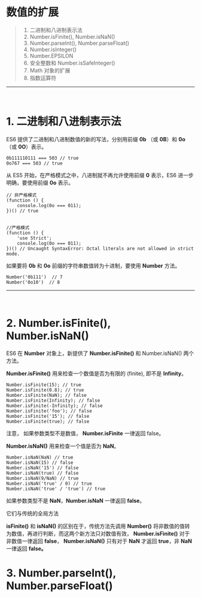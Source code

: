 # 数值的扩展

>1. 二进制和八进制表示法
>2. Number.isFinite(), Number.isNaN()
>3. Number.parseInt(), Number.parseFloat()
>4. Number.isInteger()
>5. Number.EPSILON
>6. 安全整数和 Number.isSafeInteger()
>7. Math 对象的扩展
>8. 指数运算符

--- 
<br>

# 1. 二进制和八进制表示法
ES6 提供了二进制和八进制数值的新的写法，分别用前缀 __0b__ （或 __0B__）和 __0o__ （或 __0O__）表示。

```
0b111110111 === 503 // true
0o767 === 503 // true
```
从 ES5 开始，在严格模式之中，八进制就不再允许使用前缀 __0__ 表示，ES6 进一步明确，要使用前缀 __0o__ 表示。

```
// 非严格模式
(function () {
    console.log(0o === 011);
})() // true


//严格模式
(function () {
    'use Strict';
    console.log(0o === 011);
})() // Uncaught SyntaxError: Octal literals are not allowed in strict mode.
```

如果要将 __0b__ 和 __0o__ 前缀的字符串数值转为十进制，要使用 __Number__ 方法。

```
Number('0b111')  // 7
Number('0o10')  // 8
```
---
<br>

# 2. Number.isFinite(), Number.isNaN()

ES6 在 __Number__ 对象上，新提供了 __Number.isFinite()__ 和 Number.isNaN() 两个方法。

__Number.isFinite()__ 用来检查一个数值是否为有限的 (finite), 即不是 __Infinity__。

```
Number.isFinite(15); // true
Number.isFinite(0.8); // true
Number.isFinite(NaN); // false
Number.isFinite(Infinity); // false
Number.isFinite(-Infinity); // false
Number.isFinite('foo'); // false
Number.isFinite('15'); // false
Number.isFinite(true); // false
```

注意， 如果参数类型不是数值， __Number.isFinite__ 一律返回 false。

__Number.isNaN()__ 用来检查一个值是否为 __NaN__。

```
Number.isNaN(NaN) // true
Number.isNaN(15) // false
Number.isNaN('15') // false
Number.isNaN(true) // false
Number.isNaN(9/NaN) // true
Number.isNaN('true' / 0) // true
Number.isNaN('true' / 'true') // true
```
如果参数类型不是 __NaN__，__Number.isNaN__ 一律返回 __false__。

它们与传统的全局方法 

__isFinite()__ 和 __isNaN()__ 的区别在于，传统方法先调用 __Number()__ 将非数值的值转为数值，再进行判断，而这两个新方法只对数值有效， __Number.isFinite()__  对于非数值一律返回 __false__， __Number.isNaN()__ 只有对于 __NaN__ 才返回 __true__，非 __NaN__ 一律返回 __false。__

# 3. Number.parseInt(), Number.parseFloat()









